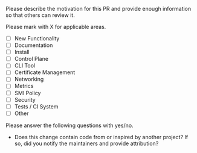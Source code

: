 Please describe the motivation for this PR and provide enough
information so that others can review it.

Please mark with X for applicable areas.

- [ ] New Functionality
- [ ] Documentation
- [ ] Install
- [ ] Control Plane
- [ ] CLI Tool
- [ ] Certificate Management
- [ ] Networking
- [ ] Metrics
- [ ] SMI Policy
- [ ] Security
- [ ] Tests / CI System
- [ ] Other

Please answer the following questions with yes/no.

- Does this change contain code from or inspired by another project? If so, did you notify the maintainers and provide attribution?
